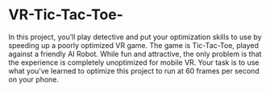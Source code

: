 # VR-Tic-Tac-Toe-
In this project, you’ll play detective and put your optimization skills to use by speeding up a poorly optimized VR game. The game is Tic-Tac-Toe, played against a friendly AI Robot. While fun and attractive, the only problem is that the experience is completely unoptimized for mobile VR. Your task is to use what you’ve learned to optimize this project to run at 60 frames per second on your phone.
